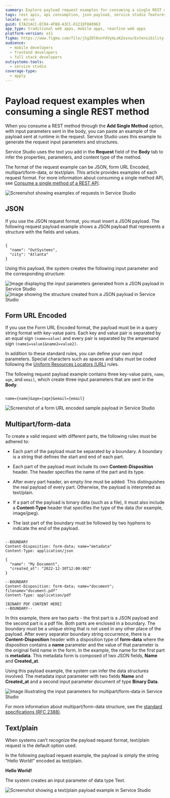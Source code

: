 ```yaml
---
summary: Explore payload request examples for consuming a single REST method in OutSystems 11 (O11).
tags: rest apis, api consumption, json payload, service studio features, integration techniques
locale: en-us
guid: E7A21ACC-EC04-4FB8-A3CC-D121EF8A9963
app_type: traditional web apps, mobile apps, reactive web apps
platform-version: o11
figma: https://www.figma.com/file/jSgZ0l0unYdVymLxKZasno/Extensibility-and-Integration?type=design&node-id=2881%3A15271&mode=design&t=187UAgmZTPxcY0ZG-1
audience:
  - mobile developers
  - frontend developers
  - full stack developers
outsystems-tools:
  - service studio
coverage-type:
  - apply
---
```


# Payload request examples when consuming a single REST method

When you consume a REST method through the **Add Single Method** option, with input parameters sent in the body, you can paste an example of the payload sent at runtime in the request. Service Studio uses this example to generate the request input parameters and structures.

Service Studio uses the text you add in the **Request** field of the **Body** tab to infer the properties, parameters, and content type of the method.

The format of the request example can be JSON, form URL Encoded, multipart/form-data, or text/plain. This article provides examples of each request format. For more information about consuming a single method API, see [Consume a single method of a REST API](consume-a-rest-api.md#single-method).

![Screenshot showing examples of requests in Service Studio](images/request-examples-ss.png "Service Studio Request Examples") 

## JSON 

If you use the JSON request format, you must insert a JSON payload. The following request payload example shows a JSON payload that represents a structure with the fields and values.

```

{
  "name": "OutSystems",
  "city": "Atlanta"
}

```

Using this payload, the system creates the following input parameter and the corresponding structure:

![Image displaying the input parameters generated from a JSON payload in Service Studio](images/payload-input-parameters-ss.png "Payload Input Parameters in Service Studio") ![Image showing the structure created from a JSON payload in Service Studio](images/payload-structure-ss.png "Payload Structure in Service Studio") 

## Form URL Encoded 

If you use the Form URL Encoded format, the payload must be in a query string format with key-value pairs. Each key and value pair is separated by an equal sign ``(name=value)`` and every pair is separated by the ampersand sign ``(name1=value1&name2=value2)``.

In addition to these standard rules, you can define your own input parameters. Special characters such as spaces and tabs must be coded following the [Uniform Resources Locators (URL)](https://www.rfc-editor.org/rfc/rfc1738) rules.

The following request payload example contains three key-value pairs, ``name``, ``age``, and ``email``, which create three input parameters that are sent in the **Body**.

```

name={name}&age={age}&email={email} 

```
![Screenshot of a form URL encoded sample payload in Service Studio](images/post-url-sample-ss.png "Form URL Encoded Sample in Service Studio")

## Multipart/form-data

To create a valid request with different parts, the following rules must be adhered to:

* Each part of the payload must be separated by a boundary. A boundary is a string that defines the start and end of each part. 

* Each part of the payload must include its own **Content-Disposition** header. The header  specifies the name of the part and its type.

* After every part header, an empty line must  be added. This distinguishes the real payload of every part. Otherwise, the payload is interpreted as text/plain.

* If a part of the payload is binary data (such as a file), it must also include a **Content-Type** header that specifies the type of the data (for example, image/jpeg).

* The last part of the boundary must be followed by two hyphens to indicate the end of the payload.

```

--BOUNDARY
Content-Disposition: form-data; name="metadata"
Content-Type: application/json

{
  "name": "My Document",
  "created_at": "2022-12-30T12:00:00Z"
}

--BOUNDARY
Content-Disposition: form-data; name="document"; filename="document.pdf"
Content-Type: application/pdf

[BINARY PDF CONTENT HERE]
--BOUNDARY--

```

In this example, there are two parts - the first part is a JSON payload and the second part is a pdf file. Both parts are enclosed in a boundary. The boundary must be a unique string that is not used in any other place of the payload. After every separator boundary string occurrence, there is a **Content-Disposition** header with a disposition type of **form-data** where the disposition contains a **name** parameter and the value of that parameter is the original field name in the form. In the example, the name for the first part is **metadata**. This metadata form is composed of two JSON fields, **Name** and **Created_at**.

Using this payload example, the system can infer the data structures involved. The metadata input parameter with two fields **Name** and **Created_at** and a second input parameter document of type **Binary Data**.

![Image illustrating the input parameters for multipart/form-data in Service Studio](images/metadata-inputs-ss.png "Multipart Form Data Inputs in Service Studio") 

For more information about multipart/form-data structure, see the [standard specifications (RFC 2388)](https://www.ietf.org/rfc/rfc2388.txt).

## Text/plain

When systems can’t recognize the payload request format, text/plain request is the default option used.

In the following payload request example, the payload is simply the string "Hello World!" encoded as text/plain. 

**Hello World!**

The system creates an input parameter of data type Text.

![Screenshot showing a text/plain payload example in Service Studio](images/plain-text-ss.png "Text Plain Payload Example in Service Studio")
